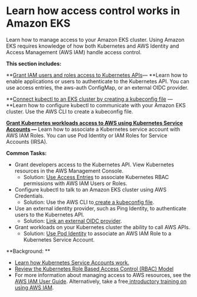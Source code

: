 # Learn how access control works in Amazon EKS<a name="cluster-auth"></a>

Learn how to manage access to your Amazon EKS cluster\. Using Amazon EKS requires knowledge of how both Kubernetes and AWS Identity and Access Management \(AWS IAM\) handle access control\. 

**This section includes:**

**[Grant IAM users and roles access to Kubernetes APIs](grant-k8s-access.md)— **Learn how to enable applications or users to authenticate to the Kubernetes API\. You can use access entries, the aws\-auth ConfigMap, or an external OIDC provider\. 

**[Connect kubectl to an EKS cluster by creating a kubeconfig file](create-kubeconfig.md) — **Learn how to configure kubectl to communicate with your Amazon EKS cluster\. Use the AWS CLI to create a kubeconfig file\. 

**[Grant Kubernetes workloads access to AWS using Kubernetes Service Accounts](service-accounts.md) —** Learn how to associate a Kubernetes service account with AWS IAM Roles\. You can use Pod Identity or IAM Roles for Service Accounts \(IRSA\)\. 

**Common Tasks:**
+ Grant developers access to the Kubernetes API\. View Kubernetes resources in the AWS Management Console\. 
  + Solution: [Use Access Entries](access-entries.md) to associate Kubernetes RBAC permissions with AWS IAM Users or Roles\.
+ Configure kubectl to talk to an Amazon EKS cluster using AWS Credentials\. 
  + Solution: Use the AWS CLI to[ create a kubeconfig file](create-kubeconfig.md)\. 
+ Use an external identity provider, such as Ping Identity, to authenticate users to the Kubernetes API\.
  + Solution: [Link an external OIDC provider](authenticate-oidc-identity-provider.md)\.
+ Grant workloads on your Kubernetes cluster the ability to call AWS APIs\. 
  + Solution: [Use Pod Identity](pod-identities.md) to associate an AWS IAM Role to a Kubernetes Service Account\. 

**Background: **
+ [Learn how Kubernetes Service Accounts work\. ](https://kubernetes.io/docs/concepts/security/service-accounts/)
+ [Review the Kubernetes Role Based Access Control \(RBAC\) Model](https://kubernetes.io/docs/reference/access-authn-authz/rbac/) 
+ For more information about managing access to AWS resources, see the [AWS IAM User Guide](https://docs.aws.amazon.com/IAM/latest/UserGuide/intro-structure.html)\. Alternatively, take a free[ introductory training on using AWS IAM](https://explore.skillbuilder.aws/learn/course/external/view/elearning/120/introduction-to-aws-identity-and-access-management-iam)\. 

